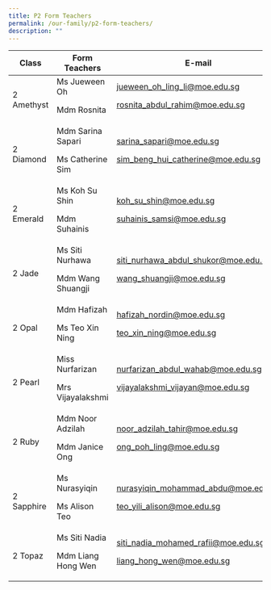 ```yaml
---
title: P2 Form Teachers
permalink: /our-family/p2-form-teachers/
description: ""
---
```

| Class | Form Teachers | E-mail |
| -------- | -------- | -------- |
2 Amethyst | Ms Jueween Oh<p>Mdm Rosnita</p> | jueween_oh_ling_li@moe.edu.sg<p>rosnita_abdul_rahim@moe.edu.sg</p>
2 Diamond | Mdm Sarina Sapari<p>Ms Catherine Sim</p> | sarina_sapari@moe.edu.sg<p>sim_beng_hui_catherine@moe.edu.sg</p>
2 Emerald | Ms Koh Su Shin<p>Mdm Suhainis</p> | koh_su_shin@moe.edu.sg<p>suhainis_samsi@moe.edu.sg</p>
2 Jade | Ms Siti Nurhawa<p>Mdm Wang Shuangji</p> | siti_nurhawa_abdul_shukor@moe.edu.sg<p>wang_shuangji@moe.edu.sg</p>
2 Opal | Mdm Hafizah<p>Ms Teo Xin Ning</p> | hafizah_nordin@moe.edu.sg<p>teo_xin_ning@moe.edu.sg</p>
2 Pearl | Miss Nurfarizan<p>Mrs Vijayalakshmi</p> | nurfarizan_abdul_wahab@moe.edu.sg<p>vijayalakshmi_vijayan@moe.edu.sg
2 Ruby | Mdm Noor Adzilah</p><p>Mdm Janice Ong</p> | noor_adzilah_tahir@moe.edu.sg<p>ong_poh_ling@moe.edu.sg
2 Sapphire | Ms Nurasyiqin</p><p>Ms Alison Teo</p> | nurasyiqin_mohammad_abdu@moe.edu.sg<p>teo_yili_alison@moe.edu.sg
2 Topaz | Ms Siti Nadia</p><p>Mdm Liang Hong Wen</p> | siti_nadia_mohamed_rafii@moe.edu.sg<p>liang_hong_wen@moe.edu.sg</p>
